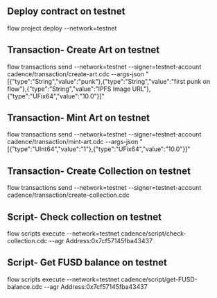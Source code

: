 ## Deploy contract on testnet
flow project deploy --network=testnet

## Transaction- Create Art on testnet 
flow transactions send --network=testnet --signer=testnet-account cadence/transaction/create-art.cdc --args-json "[{"type":"String","value":"punk"},{"type":"String","value":"first punk on flow"},{"type":"String","value":"IPFS Image URL"},{"type":"UFix64","value":"10.0"}]" 


## Transaction- Mint Art on testnet 
flow transactions send --network=testnet --signer=testnet-account cadence/transaction/mint-art.cdc --args-json
"[{"type":"UInt64","value":"1"},{"type":"UFix64","value":"10.0"}]"


## Transaction- Create Collection on testnet
flow transactions send --network=testnet --signer=testnet-account cadence/transaction/create-collection.cdc 


## Script- Check collection on testnet
flow scripts execute --network=testnet cadence/script/check-collection.cdc --agr Address:0x7cf57145fba43437


## Script- Get FUSD balance on testnet
flow scripts execute --network=testnet cadence/script/get-FUSD-balance.cdc --agr Address:0x7cf57145fba43437